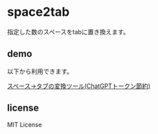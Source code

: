 # space2tab

指定した数のスペースをtabに置き換えます。

## demo

以下から利用できます。

[スペース→タブの変換ツール(ChatGPTトークン節約)](https://gkalumnium.com/devlog/%e3%82%b9%e3%83%9a%e3%83%bc%e3%82%b9%e2%86%92%e3%82%bf%e3%83%96%e3%81%ae%e5%a4%89%e6%9b%b4%e3%83%84%e3%83%bc%e3%83%ab/)

## license

MIT License 
